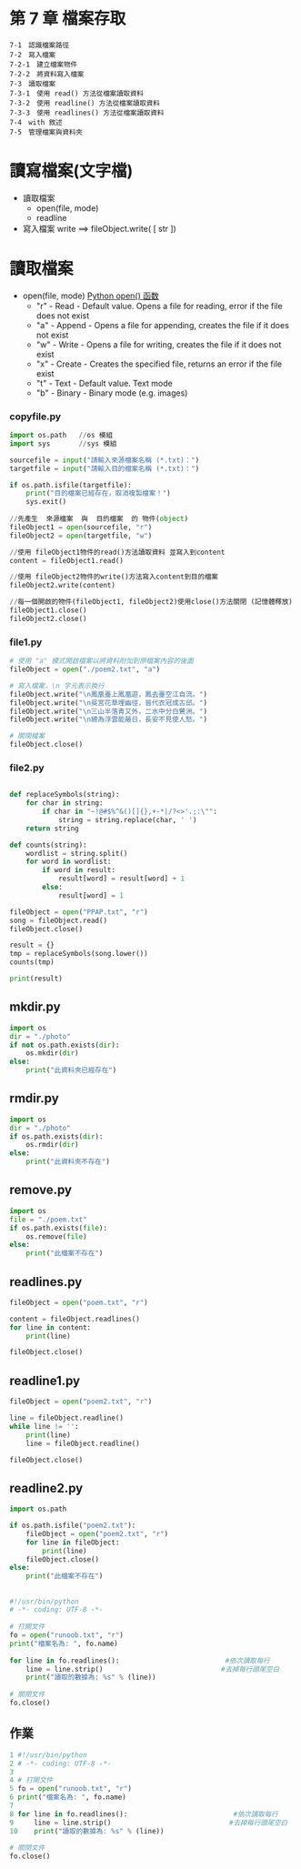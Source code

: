# 第 7 章 檔案存取
```
7-1　認識檔案路徑
7-2　寫入檔案
7-2-1　建立檔案物件
7-2-2　將資料寫入檔案
7-3　讀取檔案
7-3-1　使用 read() 方法從檔案讀取資料
7-3-2　使用 readline() 方法從檔案讀取資料 
7-3-3　使用 readlines() 方法從檔案讀取資料 
7-4　with 敘述
7-5　管理檔案與資料夾
```
# 讀寫檔案(文字檔)
- 讀取檔案  
  - open(file, mode)
  - readline
- 寫入檔案 write ==>  fileObject.write( [ str ])

# 讀取檔案 
- open(file, mode)  [Python open() 函数](https://www.runoob.com/python/python-func-open.html)
  - "r" - Read - Default value. Opens a file for reading, error if the file does not exist
  - "a" - Append - Opens a file for appending, creates the file if it does not exist
  - "w" - Write - Opens a file for writing, creates the file if it does not exist
  - "x" - Create - Creates the specified file, returns an error if the file exist 
  - "t" - Text - Default value. Text mode
  - "b" - Binary - Binary mode (e.g. images)

### copyfile.py 
```python
import os.path   //os 模組
import sys       //sys 模組

sourcefile = input("請輸入來源檔案名稱 (*.txt)：")
targetfile = input("請輸入目的檔案名稱 (*.txt)：")

if os.path.isfile(targetfile):
    print("目的檔案已經存在，取消複製檔案！")
    sys.exit()
    
//先產生  來源檔案  與  目的檔案  的 物件(object)
fileObject1 = open(sourcefile, "r")
fileObject2 = open(targetfile, "w")

//使用 fileObject1物件的read()方法讀取資料 並寫入到content
content = fileObject1.read()

//使用 fileObject2物件的write()方法寫入content到目的檔案
fileObject2.write(content)

//每一個開啟的物件(fileObject1, fileObject2)使用close()方法關閉 (記憶體釋放)
fileObject1.close()
fileObject2.close()
```

### file1.py
```python
# 使用 "a" 模式開啟檔案以將資料附加到原檔案內容的後面
fileObject = open("./poem2.txt", "a")

# 寫入檔案，\n 字元表示換行
fileObject.write("\n鳳凰臺上鳳凰遊，鳳去臺空江自流。")
fileObject.write("\n吳宮花草埋幽徑，晉代衣冠成古邱。")
fileObject.write("\n三山半落青又外，二水中分白鷺洲。")
fileObject.write("\n總為浮雲能蔽日，長安不見使人愁。")

# 關閉檔案
fileObject.close()
```

### file2.py
```python

def replaceSymbols(string):
    for char in string:
        if char in "~!@#$%^&()[]{},+-*|/?<>'.;:\"":
            string = string.replace(char, ' ')
    return string        

def counts(string):
    wordlist = string.split()
    for word in wordlist:
        if word in result:
            result[word] = result[word] + 1
        else:
            result[word] = 1

fileObject = open("PPAP.txt", "r")
song = fileObject.read()
fileObject.close()

result = {}
tmp = replaceSymbols(song.lower())
counts(tmp)

print(result)
```

## mkdir.py 
```python
import os
dir = "./photo"
if not os.path.exists(dir):
    os.mkdir(dir)
else:
    print("此資料夾已經存在")
```


## rmdir.py 
```python
import os
dir = "./photo"
if os.path.exists(dir):
    os.rmdir(dir)
else:
    print("此資料夾不存在")

```


## remove.py 
```python
import os
file = "./poem.txt"
if os.path.exists(file):
    os.remove(file)
else:
    print("此檔案不存在")
```

## readlines.py
```python
fileObject = open("poem.txt", "r")

content = fileObject.readlines()
for line in content:
    print(line)

fileObject.close()
```

## readline1.py 
```python
fileObject = open("poem2.txt", "r")

line = fileObject.readline()
while line != '':
    print(line)
    line = fileObject.readline()

fileObject.close()
```

## readline2.py 
```python
import os.path

if os.path.isfile("poem2.txt"):
    fileObject = open("poem2.txt", "r")
    for line in fileObject:
        print(line)
    fileObject.close()
else:
    print("此檔案不存在")
```


##
```python
#!/usr/bin/python
# -*- coding: UTF-8 -*-
 
# 打開文件
fo = open("runoob.txt", "r")
print("檔案名為: ", fo.name)
 
for line in fo.readlines():                          #依次讀取每行  
    line = line.strip()                             #去掉每行頭尾空白  
    print("讀取的數據為: %s" % (line))
 
# 關閉文件
fo.close()
```


## 作業
```python
1 #!/usr/bin/python
2 # -*- coding: UTF-8 -*-
3  
4 # 打開文件
5 fo = open("runoob.txt", "r")
6 print("檔案名為: ", fo.name)
7 
8 for line in fo.readlines():                          #依次讀取每行  
9     line = line.strip()                             #去掉每行頭尾空白  
10    print("讀取的數據為: %s" % (line))
 
# 關閉文件
fo.close()

```

